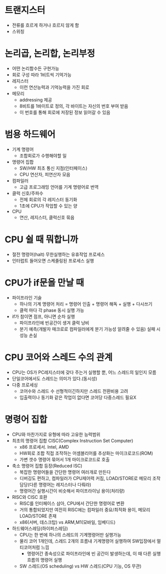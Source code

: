 # 트랜지스터
- 전류를 흐르게 하거나 흐르지 않게 함
- 스위칭

# 논리곱, 논리합, 논리부정
- 어떤 논리함수든 구현가능
- 회로 구성 따라 1비트씩 기억가능 
- 레지스터
  - 이런 연산능력과 기억능력을 가진 회로
- 메모리
  - addressing 제공
  - 8비트를 1바이트로 정의, 각 바이트는 자신의 번호 부여 받음
  - 이 번호를 통해 회로에 저장된 정보 읽어갈 수 있음
 
# 범용 하드웨어
- 기계 명령어
  - 조합회로가 수행해야할 일
- 명령어 집합 
  - SW/HW 최초 통신 지점(인터페이스)
  - CPU 연산자, 피연산자 모음
- 컴파일러
  - 고급 프로그래밍 언어를 기계 명령어로 번역
- 클럭 신호/주파수
  - 전체 회로의 각 레지스터 동기화
  - 1초에 CPU가 작업할 수 있는 양
- CPU
  - 연산, 레지스터, 클럭신호 묶음


# CPU 쉴 때 뭐합니까
- 절전 명령어(halt) 무한실행하는 유휴작업 프로세스
- 인터럽트 들어오면 스케줄링된 프로세스 실행

# CPU가 if문을 만날 때
- 파이프라인 기술
  - 하나의 기계 명령어 처리 = 명령어 인출 + 명령어 해독 + 실행 + 다시쓰기
  - 클럭 마다 각 phase 동시 실행 가능
- if가 참이면 점프, 아니면 순차 실행
  - 파이프라인에 빈공간이 생겨 클럭 낭비
  - 분기 예측(개발자 매크로로 컴파일러에게 분기 가능성 알려줄 수 있음) 실패 시 성능 손실
 
# CPU 코어와 스레드 수의 관계
- CPU는 OS가 PC레지스터에 갖다 주는거 실행할 뿐, 어느 스레드의 일인지 모름
- 단일코어에서도 스레드는 의미가 있다.(동시성)
- 다중 프로세싱
  - 코어수와 스레드 수 선형적이긴하지만 스레드 전환비용 고려
  - 입출력이나 동기화 같은 작업이 없다면 코어당 다중스레드 필요X
 
# 명령어 집합
- CPU와 마찬가지로 유형에 따라 고유한 능력범위
- 최초의 명령어 집합 CISC(Complex Instruction Set Computer)
  - x86 프로세서. Intel, AMD
  - HW회로 조합 직접 조작하는 어셈블리어를 추상화는 마이크로코드(ROM)   
  - 가변 갯수 명령어 묶어서 1개 마이크로코드로 호출
- 축소 명령어 집합 등장(Reduced ISC)
  - 복잡한 명령어들을 간단한 명령어 여러개로 만든다
  - 디버깅도 편하고, 컴파일러가 CPU제어력 커짐, LOAD/STORE로 메모리 조작 담당(다른 명령어는 레지스터나 다뤄라)
  - 명령어간 실행시간이 비슷해서 파이프라이닝 용이(처리량)
- RISC와 CISC 호환
  - RISC를 인터페이스 삼아, CPU에서 간단한 명령어로 변환
  - 거의 통합되었지만 여전히 RISC에는 컴파일러 중요/최적화 용이, 메모리 LOAD/STORE 존재
  - x86(서버, 데스크탑) vs ARM,M1(모바일, 임베디드) 
- 하드웨어스레딩(하이퍼스레딩)
  - CPU는 한 번에 하나의 스레드의 기계명령어만 실행가능
  - 물리 코어 1개인데, 스레드 2개의 흐름내 기계명령어 실행하여 SW입장에서 멀티코어처럼 느낌
    - 명령어간 종속성으로 파이프라인에 빈 공간이 발생하는데, 이 때 다른 실행흐름의 명령어 실행
  - SW 스레드(OS scheduling) vs HW 스레드(CPU 기능, OS 무관)
